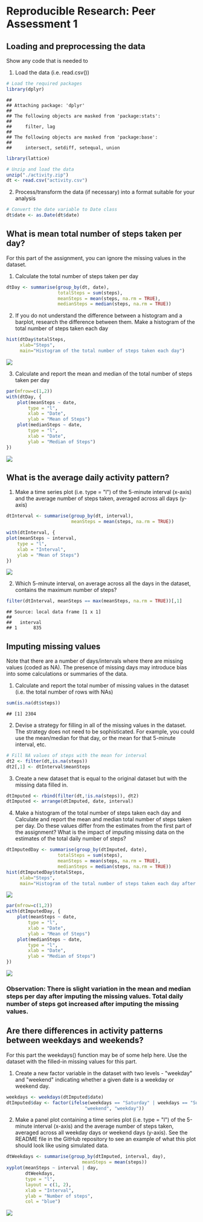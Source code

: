 # Reproducible Research: Peer Assessment 1

## Loading and preprocessing the data

Show any code that is needed to

1. Load the data (i.e. read.csv())


```r
# Load the required packages
library(dplyr)
```

```
## 
## Attaching package: 'dplyr'
## 
## The following objects are masked from 'package:stats':
## 
##     filter, lag
## 
## The following objects are masked from 'package:base':
## 
##     intersect, setdiff, setequal, union
```

```r
library(lattice)

# Unzip and load the data
unzip("./activity.zip")
dt <- read.csv("activity.csv")
```

2. Process/transform the data (if necessary) into a format suitable for your analysis


```r
# Convert the date variable to Date class
dt$date <- as.Date(dt$date)
```

## What is mean total number of steps taken per day?

For this part of the assignment, you can ignore the missing values in the dataset.

1. Calculate the total number of steps taken per day


```r
dtDay <- summarise(group_by(dt, date),
                   totalSteps = sum(steps),
                   meanSteps = mean(steps, na.rm = TRUE),
                   medianSteps = median(steps, na.rm = TRUE))
```

2. If you do not understand the difference between a histogram and a barplot, research the difference between them. Make a histogram of the total number of steps taken each day


```r
hist(dtDay$totalSteps, 
     xlab="Steps",
     main="Histogram of the total number of steps taken each day")
```

![](PA1_template_files/figure-html/unnamed-chunk-4-1.png) 

3. Calculate and report the mean and median of the total number of steps taken per day


```r
par(mfrow=c(1,2))
with(dtDay, { 
    plot(meanSteps ~ date,
        type = "l",
        xlab = "Date",
        ylab = "Mean of Steps")
    plot(medianSteps ~ date,
        type = "l",  
        xlab = "Date",
        ylab = "Median of Steps")
})
```

![](PA1_template_files/figure-html/unnamed-chunk-5-1.png) 

## What is the average daily activity pattern?

1. Make a time series plot (i.e. type = "l") of the 5-minute interval (x-axis) and the average number of steps taken, averaged across all days (y-axis)


```r
dtInterval <- summarise(group_by(dt, interval),
                        meanSteps = mean(steps, na.rm = TRUE))

with(dtInterval, {
plot(meanSteps ~ interval,
    type = "l",  
    xlab = "Interval",
    ylab = "Mean of Steps")
})
```

![](PA1_template_files/figure-html/unnamed-chunk-6-1.png) 

2. Which 5-minute interval, on average across all the days in the dataset, contains the maximum number of steps?


```r
filter(dtInterval, meanSteps == max(meanSteps, na.rm = TRUE))[,1]
```

```
## Source: local data frame [1 x 1]
## 
##   interval
## 1      835
```

## Imputing missing values

Note that there are a number of days/intervals where there are missing values (coded as NA). The presence of missing days may introduce bias into some calculations or summaries of the data.

1. Calculate and report the total number of missing values in the dataset (i.e. the total number of rows with NAs)


```r
sum(is.na(dt$steps))
```

```
## [1] 2304
```

2. Devise a strategy for filling in all of the missing values in the dataset. The strategy does not need to be sophisticated. For example, you could use the mean/median for that day, or the mean for that 5-minute interval, etc.


```r
# Fill NA values of steps with the mean for interval
dt2 <- filter(dt,is.na(steps))
dt2[,1] <- dtInterval$meanSteps
```

3. Create a new dataset that is equal to the original dataset but with the missing data filled in.


```r
dtImputed <- rbind(filter(dt,!is.na(steps)), dt2)
dtImputed <- arrange(dtImputed, date, interval)
```

4. Make a histogram of the total number of steps taken each day and Calculate and report the mean and median total number of steps taken per day. Do these values differ from the estimates from the first part of the assignment? What is the impact of imputing missing data on the estimates of the total daily number of steps?


```r
dtImputedDay <- summarise(group_by(dtImputed, date),
                   totalSteps = sum(steps),
                   meanSteps = mean(steps, na.rm = TRUE),
                   medianSteps = median(steps, na.rm = TRUE))
hist(dtImputedDay$totalSteps, 
     xlab="Steps",
     main="Histogram of the total number of steps taken each day after imputing")
```

![](PA1_template_files/figure-html/unnamed-chunk-11-1.png) 

```r
par(mfrow=c(1,2))
with(dtImputedDay, { 
    plot(meanSteps ~ date,
        type = "l",
        xlab = "Date",
        ylab = "Mean of Steps")
    plot(medianSteps ~ date,
        type = "l",  
        xlab = "Date",
        ylab = "Median of Steps")
})
```

![](PA1_template_files/figure-html/unnamed-chunk-11-2.png) 

### Observation: There is slight variation in the mean and median steps per day after imputing the missing values. Total daily number of steps got increased after imputing the missing values.

## Are there differences in activity patterns between weekdays and weekends?

For this part the weekdays() function may be of some help here. Use the dataset with the filled-in missing values for this part.

1. Create a new factor variable in the dataset with two levels - "weekday" and "weekend" indicating whether a given date is a weekday or weekend day.


```r
weekdays <- weekdays(dtImputed$date)
dtImputed$day <- factor(ifelse(weekdays == "Saturday" | weekdays == "Sunday", 
                             "weekend", "weekday"))
```

2. Make a panel plot containing a time series plot (i.e. type = "l") of the 5-minute interval (x-axis) and the average number of steps taken, averaged across all weekday days or weekend days (y-axis). See the README file in the GitHub repository to see an example of what this plot should look like using simulated data.


```r
dtWeekdays <- summarise(group_by(dtImputed, interval, day),
                            meanSteps = mean(steps))
xyplot(meanSteps ~ interval | day,
       dtWeekdays,
       type = "l",
       layout = c(1, 2),
       xlab = "Interval",
       ylab = "Number of steps",
       col = "blue")
```

![](PA1_template_files/figure-html/unnamed-chunk-13-1.png) 
